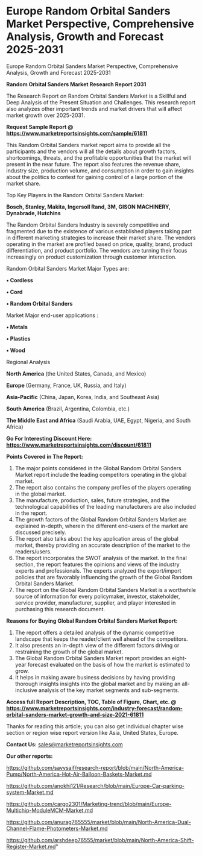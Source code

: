 # Europe Random Orbital Sanders Market Perspective, Comprehensive Analysis, Growth and Forecast 2025-2031
 Europe Random Orbital Sanders Market Perspective, Comprehensive Analysis, Growth and Forecast 2025-2031

<strong>Random Orbital Sanders Market Research Report 2031</strong>

The Research Report on Random Orbital Sanders Market is a Skillful and Deep Analysis of the Present Situation and Challenges. This research report also analyzes other important trends and market drivers that will affect market growth over 2025-2031.

<strong>Request Sample Report @ <a href=https://www.marketreportsinsights.com/sample/61811>https://www.marketreportsinsights.com/sample/61811</a></strong>

This Random Orbital Sanders market report aims to provide all the participants and the vendors will all the details about growth factors, shortcomings, threats, and the profitable opportunities that the market will present in the near future. The report also features the revenue share, industry size, production volume, and consumption in order to gain insights about the politics to contest for gaining control of a large portion of the market share.

Top Key Players in the Random Orbital Sanders Market:

<strong>Bosch, Stanley, Makita, Ingersoll Rand, 3M, GISON MACHINERY, Dynabrade, Hutchins</strong>

The Random Orbital Sanders Industry is severely competitive and fragmented due to the existence of various established players taking part in different marketing strategies to increase their market share. The vendors operating in the market are profiled based on price, quality, brand, product differentiation, and product portfolio. The vendors are turning their focus increasingly on product customization through customer interaction.

Random Orbital Sanders Market Major Types are:

<strong>• Cordless

• Cord

• Random Orbital Sanders</strong>

Market Major end-user applications :

<strong>• Metals

• Plastics

• Wood</strong>

Regional Analysis

</u><strong><b>North America</b></strong> (the United States, Canada, and Mexico)

<strong><b>Europe </b></strong>(Germany, France, UK, Russia, and Italy)

<strong><b>Asia-Pacific</b></strong> (China, Japan, Korea, India, and Southeast Asia)

<strong><b>South America</b></strong> (Brazil, Argentina, Colombia, etc.)

<strong><b>The Middle East and Africa</b></strong> (Saudi Arabia, UAE, Egypt, Nigeria, and South Africa)

<strong>Go For Interesting Discount Here: <a href=https://www.marketreportsinsights.com/discount/61811>https://www.marketreportsinsights.com/discount/61811</a></strong>

<strong>Points Covered in The Report:</strong>
<ol>
  <li>The major points considered in the Global Random Orbital Sanders Market report include the leading competitors operating in the global market.</li>
  <li>The report also contains the company profiles of the players operating in the global market.</li>
  <li>The manufacture, production, sales, future strategies, and the technological capabilities of the leading manufacturers are also included in the report.</li>
  <li>The growth factors of the Global Random Orbital Sanders Market are explained in-depth, wherein the different end-users of the market are discussed precisely.</li>
  <li>The report also talks about the key application areas of the global market, thereby providing an accurate description of the market to the readers/users.</li>
  <li>The report incorporates the SWOT analysis of the market. In the final section, the report features the opinions and views of the industry experts and professionals. The experts analyzed the export/import policies that are favorably influencing the growth of the Global Random Orbital Sanders Market.</li>
  <li>The report on the Global Random Orbital Sanders Market is a worthwhile source of information for every policymaker, investor, stakeholder, service provider, manufacturer, supplier, and player interested in purchasing this research document.</li>
</ol>
<strong>Reasons for Buying Global Random Orbital Sanders Market Report:</strong>

<ol>
  <li>The report offers a detailed analysis of the dynamic competitive landscape that keeps the reader/client well ahead of the competitors.</li>
  <li>It also presents an in-depth view of the different factors driving or restraining the growth of the global market.</li>
  <li>The Global Random Orbital Sanders Market report provides an eight-year forecast evaluated on the basis of how the market is estimated to grow.</li>
  <li>It helps in making aware business decisions by having providing thorough insights insights into the global market and by making an all-inclusive analysis of the key market segments and sub-segments.</li>
</ol>
<strong>Access full Report Description, TOC, Table of Figure, Chart, etc. @ <a href=https://www.marketreportsinsights.com/industry-forecast/random-orbital-sanders-market-growth-and-size-2021-61811>https://www.marketreportsinsights.com/industry-forecast/random-orbital-sanders-market-growth-and-size-2021-61811</a></strong>


Thanks for reading this article; you can also get individual chapter wise section or region wise report version like Asia, United States, Europe.

<strong>Contact Us:</strong>
sales@marketreportsinsights.com

<strong>Our other reports:</strong>

<a href=https://github.com/sayysaif/research-report/blob/main/North-America-Pump/North-America-Hot-Air-Balloon-Baskets-Market.md>https://github.com/sayysaif/research-report/blob/main/North-America-Pump/North-America-Hot-Air-Balloon-Baskets-Market.md</a>

<a href=https://github.com/anokhi121/Research/blob/main/Europe-Car-parking-system-Market.md>https://github.com/anokhi121/Research/blob/main/Europe-Car-parking-system-Market.md</a>

<a href=https://github.com/cargo2301/Marketing-trend/blob/main/Europe-Multichip-ModuleMCM-Market.md>https://github.com/cargo2301/Marketing-trend/blob/main/Europe-Multichip-ModuleMCM-Market.md</a>

<a href=https://github.com/anurag765555/market/blob/main/North-America-Dual-Channel-Flame-Photometers-Market.md>https://github.com/anurag765555/market/blob/main/North-America-Dual-Channel-Flame-Photometers-Market.md</a>

<a href=https://github.com/arshdeep76555/market/blob/main/North-America-Shift-Register-Market.md>https://github.com/arshdeep76555/market/blob/main/North-America-Shift-Register-Market.md</a>"
